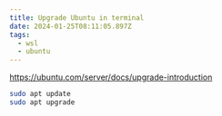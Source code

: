 ```yaml
---
title: Upgrade Ubuntu in terminal
date: 2024-01-25T08:11:05.897Z
tags:
  - wsl
  - ubuntu
---
```

<https://ubuntu.com/server/docs/upgrade-introduction>

```sh
sudo apt update
sudo apt upgrade
```